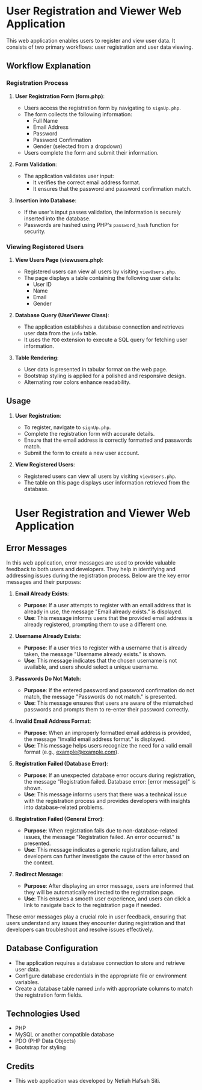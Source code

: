 # User Registration and Viewer Web Application

This web application enables users to register and view user data. It consists of two primary workflows: user registration and user data viewing.

## Workflow Explanation

### Registration Process

1. **User Registration Form (form.php)**:

   - Users access the registration form by navigating to `signUp.php`.
   - The form collects the following information:
     - Full Name
     - Email Address
     - Password
     - Password Confirmation
     - Gender (selected from a dropdown)
   - Users complete the form and submit their information.

2. **Form Validation**:

   - The application validates user input:
     - It verifies the correct email address format.
     - It ensures that the password and password confirmation match.

3. **Insertion into Database**:

   - If the user's input passes validation, the information is securely inserted into the database.
   - Passwords are hashed using PHP's `password_hash` function for security.

### Viewing Registered Users

1. **View Users Page (viewusers.php)**:

   - Registered users can view all users by visiting `viewUsers.php`.
   - The page displays a table containing the following user details:
     - User ID
     - Name
     - Email
     - Gender

2. **Database Query (UserViewer Class)**:

   - The application establishes a database connection and retrieves user data from the `info` table.
   - It uses the `PDO` extension to execute a SQL query for fetching user information.

3. **Table Rendering**:

   - User data is presented in tabular format on the web page.
   - Bootstrap styling is applied for a polished and responsive design.
   - Alternating row colors enhance readability.

## Usage

1. **User Registration**:

   - To register, navigate to `signUp.php`.
   - Complete the registration form with accurate details.
   - Ensure that the email address is correctly formatted and passwords match.
   - Submit the form to create a new user account.

2. **View Registered Users**:

   - Registered users can view all users by visiting `viewUsers.php`.
   - The table on this page displays user information retrieved from the database.
   # User Registration and Viewer Web Application


## Error Messages

In this web application, error messages are used to provide valuable feedback to both users and developers. They help in identifying and addressing issues during the registration process. Below are the key error messages and their purposes:

1. **Email Already Exists**:
   - **Purpose**: If a user attempts to register with an email address that is already in use, the message "Email already exists." is displayed.
   - **Use**: This message informs users that the provided email address is already registered, prompting them to use a different one.

2. **Username Already Exists**:
   - **Purpose**: If a user tries to register with a username that is already taken, the message "Username already exists." is shown.
   - **Use**: This message indicates that the chosen username is not available, and users should select a unique username.

3. **Passwords Do Not Match**:
   - **Purpose**: If the entered password and password confirmation do not match, the message "Passwords do not match." is presented.
   - **Use**: This message ensures that users are aware of the mismatched passwords and prompts them to re-enter their password correctly.

4. **Invalid Email Address Format**:
   - **Purpose**: When an improperly formatted email address is provided, the message "Invalid email address format." is displayed.
   - **Use**: This message helps users recognize the need for a valid email format (e.g., example@example.com).

5. **Registration Failed (Database Error)**:
   - **Purpose**: If an unexpected database error occurs during registration, the message "Registration failed. Database error: [error message]" is shown.
   - **Use**: This message informs users that there was a technical issue with the registration process and provides developers with insights into database-related problems.

6. **Registration Failed (General Error)**:
   - **Purpose**: When registration fails due to non-database-related issues, the message "Registration failed. An error occurred." is presented.
   - **Use**: This message indicates a generic registration failure, and developers can further investigate the cause of the error based on the context.

7. **Redirect Message**:
   - **Purpose**: After displaying an error message, users are informed that they will be automatically redirected to the registration page.
   - **Use**: This ensures a smooth user experience, and users can click a link to navigate back to the registration page if needed.

These error messages play a crucial role in user feedback, ensuring that users understand any issues they encounter during registration and that developers can troubleshoot and resolve issues effectively.


## Database Configuration

   - The application requires a database connection to store and retrieve user data.
   - Configure database credentials in the appropriate file or environment variables.
   - Create a database table named `info` with appropriate columns to match the registration form fields.

## Technologies Used

   - PHP
   - MySQL or another compatible database
   - PDO (PHP Data Objects)
   - Bootstrap for styling

## Credits

   - This web application was developed by Netiah Hafsah Siti.

